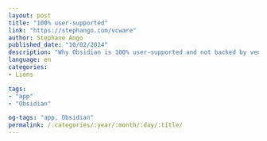 ```yaml
---
layout: post
title: "100% user-supported"
link: "https://stephango.com/vcware"
author: Stephane Ango
published_date: "10/02/2024"
description: "Why Obsidian is 100% user-supported and not backed by venture capital investors."
language: en
categories:
- Liens

tags:
- "app"
- "Obsidian"

og-tags: "app, Obsidian"
permalink: /:categories/:year/:month/:day/:title/
---
```

